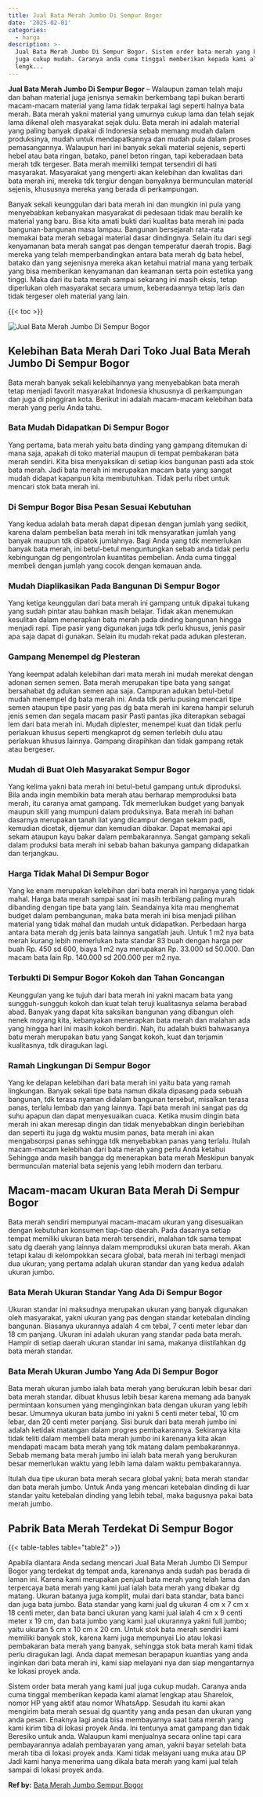 ```yaml
---
title: Jual Bata Merah Jumbo Di Sempur Bogor
date: '2025-02-01'
categories:
  - harga
description: >-
  Jual Bata Merah Jumbo Di Sempur Bogor. Sistem order bata merah yang kami jual
  juga cukup mudah. Caranya anda cuma tinggal memberikan kepada kami alamat
  lengk...
---
```


**Jual Bata Merah Jumbo Di Sempur Bogor** – Walaupun zaman telah maju dan bahan material juga jenisnya semakin berkembang tapi bukan berarti macam-macam material yang lama tidak terpakai lagi seperti halnya bata merah. Bata merah yakni material yang umurnya cukup lama dan telah sejak lama dikenal oleh masyarakat sejak dulu. Bata merah ini adalah material yang paling banyak dipakai di Indonesia sebab memang mudah dalam produksinya, mudah untuk mendapatkannya dan mudah pula dalam proses pemasangannya. Walaupun hari ini banyak sekali material sejenis, seperti hebel atau bata ringan, batako, panel beton ringan, tapi keberadaan bata merah tdk tergeser. Bata merah memiliki tempat tersendiri di hati masyarakat. Masyarakat yang mengerti akan kelebihan dan kwalitas dari bata merah ini, mereka tdk tergiur dengan banyaknya bermunculan material sejenis, khususnya mereka yang berada di perkampungan.

Banyak sekali keunggulan dari bata merah ini dan mungkin ini pula yang menyebabkan kebanyakan masyarakat di pedesaan tidak mau beralih ke material yang baru. Bisa kita amati bukti dari kualitas bata merah ini pada bangunan-bangunan masa lampau. Bangunan bersejarah rata-rata memakai bata merah sebagai material dasar dindingnya. Selain itu dari segi kenyamanan bata merah sangat pas dengan temperatur daerah tropis. Bagi mereka yang telah memperbandingkan antara bata merah dg bata hebel, batako dan yang sejenisnya mereka akan ketahui matrial mana yang terbaik yang bisa memberikan kenyamanan dan keamanan serta poin estetika yang tinggi. Maka dari itu bata merah sampai sekarang ini masih eksis, tetap diperlukan oleh masyarakat secara umum, keberadaannya tetap laris dan tidak tergeser oleh material yang lain.

{{< toc >}}

![Jual Bata Merah Jumbo Di Sempur Bogor](/images/jual-bata-merah-38.png)

## Kelebihan Bata Merah Dari Toko Jual Bata Merah Jumbo Di Sempur Bogor

Bata merah banyak sekali kelebihannya yang menyebabkan bata merah tetap menjadi favorit masyarakat Indonesia khususnya di perkampungan dan juga di pinggiran kota. Berikut ini adalah macam-macam kelebihan bata merah yang perlu Anda tahu.

### Bata Mudah Didapatkan Di Sempur Bogor

Yang pertama, bata merah yaitu bata dinding yang gampang ditemukan di mana saja, apakah di toko material maupun di tempat pembakaran bata merah sendiri. Kita bisa menyaksikan di setiap kios bangunan pasti ada stok bata merah. Jadi bata merah ini merupakan macam bata yang sangat mudah didapat kapanpun kita membutuhkan. Tidak perlu ribet untuk mencari stok bata merah ini.

### Di Sempur Bogor Bisa Pesan Sesuai Kebutuhan

Yang kedua adalah bata merah dapat dipesan dengan jumlah yang sedikit, karena dalam pembelian bata merah ini tdk mensyaratkan jumlah yang banyak maupun tdk dipatok jumlahnya. Bagi Anda yang tdk memerlukan banyak bata merah, ini betul-betul menguntungkan sebab anda tidak perlu kebingungan dg pengontrolan kuantitas pembelian. Anda cuma tinggal membeli dengan jumlah yang cocok dengan kemauan anda.

### Mudah Diaplikasikan Pada Bangunan Di Sempur Bogor

Yang ketiga keunggulan dari bata merah ini gampang untuk dipakai tukang yang sudah pintar atau bahkan masih belajar. Tidak akan menemukan kesulitan dalam menerapkan bata merah pada dinding bangunan hingga menjadi rapi. Tipe pasir yang digunakan juga tdk perlu khusus, jenis pasir apa saja dapat di gunakan. Selain itu mudah rekat pada adukan plesteran.

### Gampang Menempel dg Plesteran

Yang keempat adalah kelebihan dari mata merah ini mudah merekat dengan adonan semen semen. Bata merah merupakan tipe bata yang sangat bersahabat dg adukan semen apa saja. Campuran adukan betul-betul mudah menempel dg bata merah ini. Anda tdk perlu pusing mencari tipe semen ataupun tipe pasir yang pas dg bata merah ini karena hampir seluruh jenis semen dan segala macam pasir Pasti pantas jika diterapkan sebagai lem dari bata merah ini. Mudah diplester, menempel kuat dan tidak perlu perlakuan khusus seperti mengkaprot dg semen terlebih dulu atau perlakuan khusus lainnya. Gampang dirapihkan dan tidak gampang retak atau bergeser.

### Mudah di Buat Oleh Masyarakat Sempur Bogor

Yang kelima yakni bata merah ini betul-betul gampang untuk diproduksi. Bila anda ingin membikin bata merah atau berharap memproduksi bata merah, itu caranya amat gampang. Tdk memerlukan budget yang banyak maupun skill yang mumpuni dalam produksinya. Bata merah ini bahan dasarnya merupakan tanah liat yang dicampur dengan sekam padi, kemudian dicetak, dijemur dan kemudian dibakar. Dapat memakai api sekam ataupun kayu bakar dalam pembakarannya. Sangat gampang sekali dalam produksi bata merah ini sebab bahan bakunya gampang didapatkan dan terjangkau.

### Harga Tidak Mahal Di Sempur Bogor

Yang ke enam merupakan kelebihan dari bata merah ini harganya yang tidak mahal. Harga bata merah sampai saat ini masih terbilang paling murah dibanding dengan tipe bata yang lain. Seandainya kita mau menghemat budget dalam pembangunan, maka bata merah ini bisa menjadi pilihan material yang tidak mahal dan mudah untuk didapatkan. Perbedaan harga antara bata merah dg jenis bata lainnya sangatlah jauh. Untuk 1 m2 nya bata merah kurang lebih memerlukan bata standar 83 buah dengan harga per buah Rp. 450 sd 600, biaya 1 m2 nya merupakan Rp. 33.000 sd 50.000. Dan macam bata lain Rp. 140.000 sd 200.000 per m2 nya.

### Terbukti Di Sempur Bogor Kokoh dan Tahan Goncangan

Keunggulan yang ke tujuh dari bata merah ini yakni macam bata yang sungguh-sungguh kokoh dan kuat telah teruji kualitasnya selama berabad abad. Banyak yang dapat kita saksikan bangunan yang dibangun oleh nenek moyang kita, kebanyakan menerapkan bata merah dan malahan ada yang hingga hari ini masih kokoh berdiri. Nah, itu adalah bukti bahwasanya batu merah merupakan batu yang Sangat kokoh, kuat dan terjamin kualitasnya, tdk diragukan lagi.

### Ramah Lingkungan Di Sempur Bogor

Yang ke delapan kelebihan dari bata merah ini yaitu bata yang ramah lingkungan. Banyak sekali tipe bata namun dikala dipasang pada sebuah bangunan, tdk terasa nyaman didalam bangunan tersebut, misalkan terasa panas, terlalu lembab dan yang lainnya. Tapi bata merah ini sangat pas dg suhu apapun dan dapat menyesuaikan cuaca. Ketika musim dingin bata merah ini akan meresap dingin dan tidak menyebabkan dingin berlebihan dan seperti itu juga dg waktu musim panas, bata merah ini akan mengabsorpsi panas sehingga tdk menyebabkan panas yang terlalu. Itulah macam-macam kelebihan dari bata merah yang perlu Anda ketahui Sehingga anda masih bangga dg menerapkan bata merah Meskipun banyak bermunculan material bata sejenis yang lebih modern dan terbaru.

## Macam-macam Ukuran Bata Merah Di Sempur Bogor

Bata merah sendiri mempunyai macam-macam ukuran yang disesuaikan dengan kebutuhan konsumen tiap-tiap daerah. Pada dasarnya setiap tempat memiliki ukuran bata merah tersendiri, malahan tdk sama tempat satu dg daerah yang lainnya dalam memproduksi ukuran bata merah. Akan tetapi kalau di kelompokkan secara global, bata merah ini terbagi menjadi dua ukuran; yang pertama adalah ukuran standar dan yang kedua adalah ukuran jumbo.

### Bata Merah Ukuran Standar Yang Ada Di Sempur Bogor

Ukuran standar ini maksudnya merupakan ukuran yang banyak digunakan oleh masyarakat, yakni ukuran yang pas dengan standar ketebalan dinding bangunan. Biasanya ukurannya adalah 4 cm tebal, 7 centi meter lebar dan 18 cm panjang. Ukuran ini adalah ukuran yang standar pada bata merah. Hampir di setiap daerah ukuran standar ini sama, makanya diistilahkan dg bata merah standar.

### Bata Merah Ukuran Jumbo Yang Ada Di Sempur Bogor

Bata merah ukuran jumbo ialah bata merah yang berukuran lebih besar dari bata merah standar. dibuat khusus lebih besar karena memang ada banyak permintaan konsumen yang menginginkan bata dengan ukuran yang lebih besar. Umumnya ukuran bata jumbo ini yakni 5 centi meter tebal, 10 cm lebar, dan 20 centi meter panjang. Sisi buruk dari bata merah jumbo ini adalah ketidak matangan dalam progres pembakarannya. Sekiranya kita tidak teliti dalam membeli bata merah jumbo ini karenanya kita akan mendapati macam bata merah yang tdk matang dalam pembakarannya. Sebab memang bata merah jumbo ini ialah bata merah yang berukuran besar memerlukan waktu yang lebih lama dalam waktu pembakarannya.

Itulah dua tipe ukuran bata merah secara global yakni; bata merah standar dan bata merah jumbo. Untuk Anda yang mencari ketebalan dinding di luar standar yaitu ketebalan dinding yang lebih tebal, maka bagusnya pakai bata merah jumbo.

## Pabrik Bata Merah Terdekat Di Sempur Bogor

{{< table-tables table="table2" >}}

Apabila diantara Anda sedang mencari Jual Bata Merah Jumbo Di Sempur Bogor yang terdekat dg tempat anda, karenanya anda sudah pas berada di laman ini. Karena kami merupakan penjual bata merah yang telah lama dan terpercaya bata merah yang kami jual ialah bata merah yang dibakar dg matang. Ukuran batanya juga komplit, mulai dari bata standar, bata banci dan juga bata jumbo. Bata standar yang kami jual dg ukuran 4 cm x 7 cm x 18 centi meter, dan bata banci ukuran yang kami jual ialah 4 cm x 9 centi meter x 19 cm, dan bata jumbo yang kami jual ukurannya yakni full jumbo; yaitu ukuran 5 cm x 10 cm x 20 cm. Untuk stok bata merah sendiri kami memiliki banyak stok, karena kami juga mempunyai Lio atau lokasi pembakaran bata merah yang banyak, sehingga stok bata merah kami tidak perlu diragukan lagi. Anda dapat memesan berapapun kuantias yang anda inginkan dari bata merah ini, kami siap melayani nya dan siap mengantarnya ke lokasi proyek anda.

Sistem order bata merah yang kami jual juga cukup mudah. Caranya anda cuma tinggal memberikan kepada kami alamat lengkap atau Sharelok, nomor HP yang aktif atau nomor WhatsApp. Sesudah itu kami akan mengirim bata merah sesuai dg quantity yang anda pesan dan ukuran yang anda pesan. Enaknya lagi anda bisa membayarnya saat bata merah yang kami kirim tiba di lokasi proyek Anda. Ini tentunya amat gampang dan tidak Beresiko untuk anda. Walaupun kami menjualnya secara online tapi cara pembayarannya adalah pembayaran yang aman, yakni bayar setelah bata merah tiba di lokasi proyek anda. Kami tidak melayani uang muka atau DP Jadi kami hanya menerima uang dikala bata merah yang kami jual telah sampai di lokasi proyek anda.

**Ref by:** [Bata Merah Jumbo Sempur Bogor](https://id.wikipedia.org/wiki/Bata)

